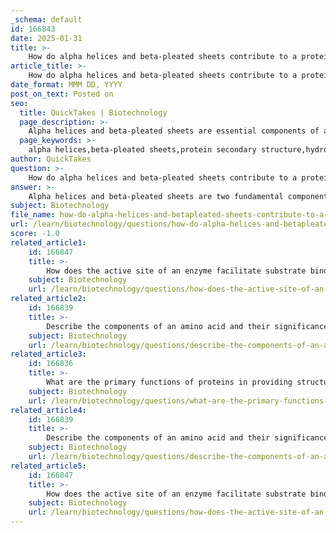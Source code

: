```yaml
---
_schema: default
id: 166843
date: 2025-01-31
title: >-
    How do alpha helices and beta-pleated sheets contribute to a protein's secondary structure?
article_title: >-
    How do alpha helices and beta-pleated sheets contribute to a protein's secondary structure?
date_format: MMM DD, YYYY
post_on_text: Posted on
seo:
  title: QuickTakes | Biotechnology
  page_description: >-
    Alpha helices and beta-pleated sheets are essential components of a protein's secondary structure, characterized by hydrogen bonds that stabilize their conformations and contribute to the protein's overall stability and functionality.
  page_keywords: >-
    alpha helices,beta-pleated sheets,protein secondary structure,hydrogen bonds,polypeptide chain,amino acids,protein folding,tertiary structure,active sites,hydrogen-bonded structures
author: QuickTakes
question: >-
    How do alpha helices and beta-pleated sheets contribute to a protein's secondary structure?
answer: >-
    Alpha helices and beta-pleated sheets are two fundamental components of a protein's secondary structure, which refers to the localized folding patterns within a polypeptide chain. These structures are primarily stabilized by hydrogen bonds formed between the backbone atoms of the amino acids.\n\n### Alpha Helices\nIn an alpha helix, the structure is characterized by a right-handed coil where each turn of the helix typically contains about 3.6 amino acids. The stability of the alpha helix arises from hydrogen bonds that form between the carbonyl oxygen of one amino acid and the amide hydrogen of another amino acid that is four residues down the chain. This pattern of bonding creates a helical structure that is compact and stable, contributing to the overall integrity of the protein.\n\n### Beta-Pleated Sheets\nBeta-pleated sheets consist of two or more segments of polypeptide chains (beta strands) that lie adjacent to each other. These strands can be oriented in parallel or antiparallel configurations. The hydrogen bonds in beta sheets form between the carbonyl oxygen of one strand and the amide hydrogen of an adjacent strand, providing significant stability to the structure. The pleated appearance arises from the angles of the peptide bonds and the arrangement of the side chains (R-groups) of the amino acids.\n\n### Contribution to Protein Structure\nBoth alpha helices and beta-pleated sheets play crucial roles in the overall three-dimensional conformation of proteins. They contribute to the protein's secondary structure, which is essential for the tertiary structure, where the overall shape of the protein is determined by interactions among the R-groups of the amino acids. The presence of these secondary structures influences the protein's functionality, as they can create specific active sites and facilitate interactions with other molecules.\n\nIn summary, alpha helices and beta-pleated sheets are vital for maintaining the stability and functionality of proteins through their hydrogen-bonded structures, which are integral to the protein's secondary structure and contribute to its overall three-dimensional shape.
subject: Biotechnology
file_name: how-do-alpha-helices-and-betapleated-sheets-contribute-to-a-proteins-secondary-structure.md
url: /learn/biotechnology/questions/how-do-alpha-helices-and-betapleated-sheets-contribute-to-a-proteins-secondary-structure
score: -1.0
related_article1:
    id: 166847
    title: >-
        How does the active site of an enzyme facilitate substrate binding?
    subject: Biotechnology
    url: /learn/biotechnology/questions/how-does-the-active-site-of-an-enzyme-facilitate-substrate-binding
related_article2:
    id: 166839
    title: >-
        Describe the components of an amino acid and their significance.
    subject: Biotechnology
    url: /learn/biotechnology/questions/describe-the-components-of-an-amino-acid-and-their-significance
related_article3:
    id: 166836
    title: >-
        What are the primary functions of proteins in providing structural support within cells?
    subject: Biotechnology
    url: /learn/biotechnology/questions/what-are-the-primary-functions-of-proteins-in-providing-structural-support-within-cells
related_article4:
    id: 166839
    title: >-
        Describe the components of an amino acid and their significance.
    subject: Biotechnology
    url: /learn/biotechnology/questions/describe-the-components-of-an-amino-acid-and-their-significance
related_article5:
    id: 166847
    title: >-
        How does the active site of an enzyme facilitate substrate binding?
    subject: Biotechnology
    url: /learn/biotechnology/questions/how-does-the-active-site-of-an-enzyme-facilitate-substrate-binding
---
```


&nbsp;